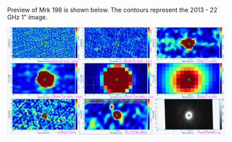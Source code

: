 Preview of Mrk 198 is shown below. The contours represent the 2013 - 22 GHz 1" image. 

![Mrk198.png](Mrk198.png "Mrk198")

